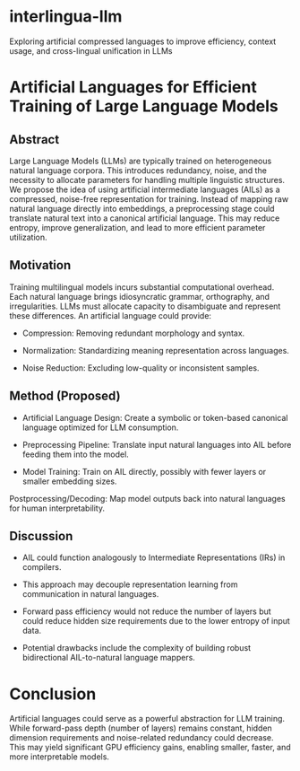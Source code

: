 # interlingua-llm
Exploring artificial compressed languages to improve efficiency, context usage, and cross-lingual unification in LLMs

# Artificial Languages for Efficient Training of Large Language Models

## Abstract
Large Language Models (LLMs) are typically trained on heterogeneous natural language corpora. This introduces redundancy, noise, and the necessity to allocate parameters for handling multiple linguistic structures. We propose the idea of using artificial intermediate languages (AILs) as a compressed, noise-free representation for training. Instead of mapping raw natural language directly into embeddings, a preprocessing stage could translate natural text into a canonical artificial language. This may reduce entropy, improve generalization, and lead to more efficient parameter utilization.

## Motivation

Training multilingual models incurs substantial computational overhead. Each natural language brings idiosyncratic grammar, orthography, and irregularities. LLMs must allocate capacity to disambiguate and represent these differences. An artificial language could provide:

* Compression: Removing redundant morphology and syntax.

* Normalization: Standardizing meaning representation across languages.

* Noise Reduction: Excluding low-quality or inconsistent samples.


## Method (Proposed)

* Artificial Language Design: Create a symbolic or token-based canonical language optimized for LLM consumption.

* Preprocessing Pipeline: Translate input natural languages into AIL before feeding them into the model.

* Model Training: Train on AIL directly, possibly with fewer layers or smaller embedding sizes.

Postprocessing/Decoding: Map model outputs back into natural languages for human interpretability.

## Discussion

* AIL could function analogously to Intermediate Representations (IRs) in compilers.

* This approach may decouple representation learning from communication in natural languages.

* Forward pass efficiency would not reduce the number of layers but could reduce hidden size requirements due to the lower entropy of input data.

* Potential drawbacks include the complexity of building robust bidirectional AIL-to-natural language mappers.

# Conclusion
Artificial languages could serve as a powerful abstraction for LLM training. While forward-pass depth (number of layers) remains constant, hidden dimension requirements and noise-related redundancy could decrease. This may yield significant GPU efficiency gains, enabling smaller, faster, and more interpretable models.